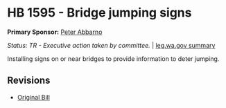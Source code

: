 # HB 1595 - Bridge jumping signs
**Primary Sponsor:** [Peter Abbarno](/person/leg/peter.abbarno.md)

*Status: TR - Executive action taken by committee.* | [leg.wa.gov summary](https://app.leg.wa.gov/billsummary?BillNumber=1595&Year=2021)

Installing signs on or near bridges to provide information to deter jumping.

## Revisions
* [Original Bill](1/)